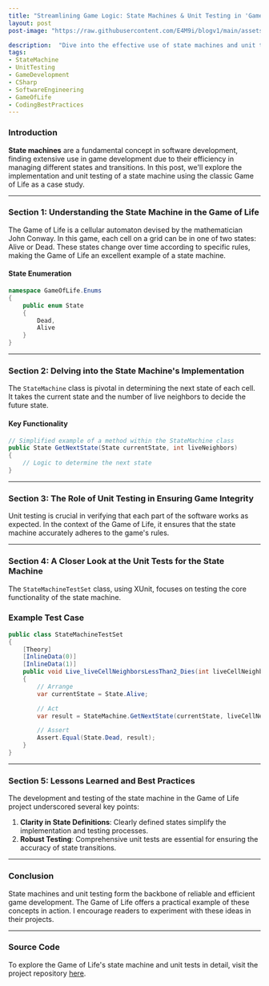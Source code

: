 ```yaml
---
title: "Streamlining Game Logic: State Machines & Unit Testing in 'Game of Life'"
layout: post
post-image: "https://raw.githubusercontent.com/E4M9i/blogv1/main/assets/images/GOL.png"

description:  "Dive into the effective use of state machines and unit testing in game development, illustrated through a detailed case study of the classic 'Game of Life'. Uncover insights into structuring game logic and ensuring robustness through targeted testing strategies."
tags:
- StateMachine
- UnitTesting
- GameDevelopment
- CSharp
- SoftwareEngineering
- GameOfLife
- CodingBestPractices
---
```


### Introduction
**State machines** are a fundamental concept in software development, finding extensive use in game development due to their efficiency in managing different states and transitions. In this post, we'll explore the implementation and unit testing of a state machine using the classic Game of Life as a case study.

---

### Section 1: Understanding the State Machine in the Game of Life
The Game of Life is a cellular automaton devised by the mathematician John Conway. In this game, each cell on a grid can be in one of two states: Alive or Dead. These states change over time according to specific rules, making the Game of Life an excellent example of a state machine.

#### State Enumeration
```csharp
namespace GameOfLife.Enums
{
    public enum State
    {
        Dead,
        Alive
    }
}
```
---

### Section 2: Delving into the State Machine's Implementation
The `StateMachine` class is pivotal in determining the next state of each cell. It takes the current state and the number of live neighbors to decide the future state.

#### Key Functionality
```csharp
// Simplified example of a method within the StateMachine class
public State GetNextState(State currentState, int liveNeighbors)
{
    // Logic to determine the next state
}
```
---

### Section 3: The Role of Unit Testing in Ensuring Game Integrity

Unit testing is crucial in verifying that each part of the software works as expected. In the context of the Game of Life, it ensures that the state machine accurately adheres to the game's rules.

---

### Section 4: A Closer Look at the Unit Tests for the State Machine
The `StateMachineTestSet` class, using XUnit, focuses on testing the core functionality of the state machine.

### Example Test Case
```csharp
public class StateMachineTestSet
{
    [Theory]
    [InlineData(0)]
    [InlineData(1)]
    public void Live_liveCellNeighborsLessThan2_Dies(int liveCellNeighbors)
    {
        // Arrange
        var currentState = State.Alive;

        // Act
        var result = StateMachine.GetNextState(currentState, liveCellNeighbors);

        // Assert
        Assert.Equal(State.Dead, result);
    }
}
```

---

### Section 5: Lessons Learned and Best Practices
The development and testing of the state machine in the Game of Life project underscored several key points:

1. **Clarity in State Definitions**: Clearly defined states simplify the implementation and testing processes.
2. **Robust Testing**: Comprehensive unit tests are essential for ensuring the accuracy of state transitions.

---

### Conclusion
State machines and unit testing form the backbone of reliable and efficient game development. The Game of Life offers a practical example of these concepts in action. I encourage readers to experiment with these ideas in their projects.

---
### Source Code
To explore the Game of Life's state machine and unit tests in detail, visit the project repository [here](https://github.com/E4M9i/GameOfLife).